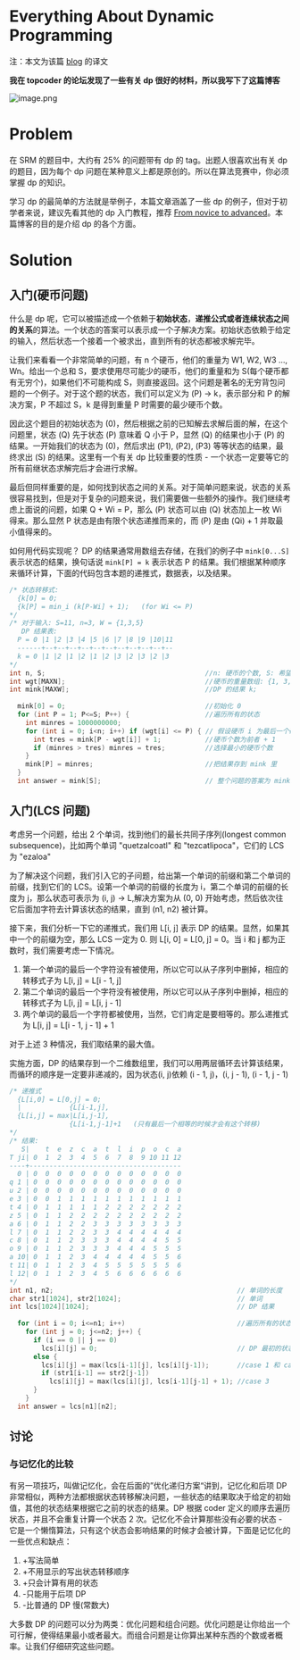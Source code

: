 # Everything About Dynamic Programming
注：本文为该篇 [blog](https://codeforces.com/blog/entry/43256) 的译文

**我在 topcoder 的论坛发现了一些有关 dp 很好的材料，所以我写下了这篇博客**

![image.png](https://s2.loli.net/2022/01/07/ZWbR5mrcetXBkVy.png)

# Problem
在 SRM 的题目中，大约有 25% 的问题带有 dp 的 tag。出题人很喜欢出有关 dp 的题目，因为每个 dp 问题在某种意义上都是原创的。所以在算法竞赛中，你必须掌握 dp 的知识。

学习 dp 的最简单的方法就是举例子，本篇文章涵盖了一些 dp 的例子，但对于初学者来说，建议先看其他的 dp 入门教程，推荐 [From novice to advanced](http://www.topcoder.com/tc?module=Static&d1=tutorials&d2=dynProg)。本篇博客的目的是介绍 dp 的各个方面。

# Solution
## 入门(硬币问题)
什么是 dp 呢，它可以被描述成一个依赖于**初始状态**，**递推公式或者连续状态之间的关系**的算法。一个状态的答案可以表示成一个子解决方案。初始状态依赖于给定的输入，然后状态一个接着一个被求出，直到所有的状态都被求解完毕。

让我们来看看一个非常简单的问题，有 n 个硬币，他们的重量为 W1, W2, W3 ..., Wn。给出一个总和 S，要求使用尽可能少的硬币，他们的重量和为 S(每个硬币都有无穷个)，如果他们不可能构成 S，则直接返回。这个问题是著名的无穷背包问题的一个例子。对于这个题的状态，我们可以定义为 (P) -> k，表示部分和 P 的解决方案，P 不超过 S，k 是得到重量 P 时需要的最少硬币个数。

因此这个题目的初始状态为 (0)，然后根据之前的已知解去求解后面的解，在这个问题里，状态 (Q) 先于状态 (P) 意味着 Q 小于 P，显然 (Q) 的结果也小于 (P) 的结果。一开始我们的状态为 (0)，然后求出 (P1), (P2), (P3) 等等状态的结果，最终求出 (S) 的结果。这里有一个有关 dp 比较重要的性质 - 一个状态一定要等它的所有前继状态求解完后才会进行求解。

最后但同样重要的是，如何找到状态之间的关系。对于简单问题来说，状态的关系很容易找到，但是对于复杂的问题来说，我们需要做一些额外的操作。我们继续考虑上面说的问题，如果 Q + Wi = P，那么 (P) 状态可以由 (Q) 状态加上一枚 Wi 得来。那么显然 P 状态是由有限个状态递推而来的，而 (P) 是由 (Qi) + 1 并取最小值得来的。

如何用代码实现呢？ DP 的结果通常用数组去存储，在我们的例子中 `mink[0...S]` 表示状态的结果，换句话说 `mink[P] = k` 表示状态 P 的结果。我们根据某种顺序来循环计算，下面的代码包含本题的递推式，数据表，以及结果。

```cpp
/* 状态转移式:
  {k[0] = 0;
  {k[P] = min_i (k[P-Wi] + 1);   (for Wi <= P)
*/
/* 对于输入: S=11, n=3, W = {1,3,5}
   DP 结果表:
  P = 0 |1 |2 |3 |4 |5 |6 |7 |8 |9 |10|11
  ------+--+--+--+--+--+--+--+--+--+--+--
  k = 0 |1 |2 |1 |2 |1 |2 |3 |2 |3 |2 |3
*/
int n, S;                                        //n: 硬币的个数, S: 希望得到的重量
int wgt[MAXN];                                   //硬币的重量数组: {1, 3, 5};
int mink[MAXW];                                  //DP 的结果 k;
 
  mink[0] = 0;                                   //初始化 0
  for (int P = 1; P<=S; P++) {                   //遍历所有的状态
    int minres = 1000000000;                    
    for (int i = 0; i<n; i++) if (wgt[i] <= P) { // 假设硬币 i 为最后一个硬币 
      int tres = mink[P - wgt[i]] + 1;           //硬币个数为前者 + 1
      if (minres > tres) minres = tres;          //选择最小的硬币个数
    }
    mink[P] = minres;                            //把结果存到 mink 里
  }
  int answer = mink[S];                          // 整个问题的答案为 mink[S]
```

## 入门(LCS 问题)
考虑另一个问题，给出 2 个单词，找到他们的最长共同子序列(longest common subsequence)，比如两个单词 "quetzalcoatl" 和 "tezcatlipoca"，它们的 LCS 为 "ezaloa"

为了解决这个问题，我们引入它的子问题，给出第一个单词的前缀和第二个单词的前缀，找到它们的 LCS。设第一个单词的前缀的长度为 i，第二个单词的前缀的长度为 j，那么状态可表示为 (i, j) -> L,解决方案为从 (0, 0) 开始考虑，然后依次往它后面加字符去计算该状态的结果，直到 (n1, n2) 被计算。

接下来，我们分析一下它的递推式，我们用 L[i, j] 表示 DP 的结果。显然，如果其中一个的前缀为空，那么 LCS 一定为 0. 则 L[i, 0] = L[0, j] = 0。当 i 和 j 都为正数时，我们需要考虑一下情况。
1. 第一个单词的最后一个字符没有被使用，所以它可以从子序列中删掉，相应的转移式子为 L[i, j] = L[i - 1, j]
2. 第二个单词的最后一个字符没有被使用，所以它可以从子序列中删掉，相应的转移式子为 L[i, j] = L[i, j - 1]
3. 两个单词的最后一个字符都被使用，当然，它们肯定是要相等的。那么递推式为 L[i, j] = L[i - 1, j - 1] + 1

对于上述 3 种情况，我们取结果的最大值。

实施方面，DP 的结果存到一个二维数组里，我们可以用两层循环去计算该结果，而循环的顺序是一定要非递减的，因为状态(i, j)依赖 (i - 1, j)，(i, j - 1), (i - 1, j - 1)

```cpp
/* 递推式
  {L[i,0] = L[0,j] = 0;
  |            {L[i-1,j],
  {L[i,j] = max|L[i,j-1],
               {L[i-1,j-1]+1   (只有最后一个相等的时候才会有这个转移)
*/
/* 结果:
   S|    t  e  z  c  a  t  l  i  p  o  c  a 
T ji| 0  1  2  3  4  5  6  7  8  9 10 11 12
----+--------------------------------------
  0 | 0  0  0  0  0  0  0  0  0  0  0  0  0 
q 1 | 0  0  0  0  0  0  0  0  0  0  0  0  0 
u 2 | 0  0  0  0  0  0  0  0  0  0  0  0  0 
e 3 | 0  0  1  1  1  1  1  1  1  1  1  1  1 
t 4 | 0  1  1  1  1  1  2  2  2  2  2  2  2 
z 5 | 0  1  1  2  2  2  2  2  2  2  2  2  2 
a 6 | 0  1  1  2  2  3  3  3  3  3  3  3  3 
l 7 | 0  1  1  2  2  3  3  4  4  4  4  4  4 
c 8 | 0  1  1  2  3  3  3  4  4  4  4  5  5 
o 9 | 0  1  1  2  3  3  3  4  4  4  5  5  5 
a 10| 0  1  1  2  3  4  4  4  4  4  5  5  6 
t 11| 0  1  1  2  3  4  5  5  5  5  5  5  6 
l 12| 0  1  1  2  3  4  5  6  6  6  6  6  6 
*/
int n1, n2;                                              // 单词的长度
char str1[1024], str2[1024];                             // 单词
int lcs[1024][1024];                                     // DP 结果
 
  for (int i = 0; i<=n1; i++)                            //遍历所有的状态 (i,j)
    for (int j = 0; j<=n2; j++) {                        
      if (i == 0 || j == 0)
        lcs[i][j] = 0;                                   // DP 最初的状态
      else {
        lcs[i][j] = max(lcs[i-1][j], lcs[i][j-1]);       //case 1 和 case 2
        if (str1[i-1] == str2[j-1])
          lcs[i][j] = max(lcs[i][j], lcs[i-1][j-1] + 1); //case 3
      }
    }
  int answer = lcs[n1][n2];

```

## 讨论
### 与记忆化的比较
有另一项技巧，叫做记忆化，会在后面的”优化递归方案“讲到，记忆化和后项 DP 非常相似，两种方法都根据状态转移解决问题，一些状态的结果取决于给定的初始值，其他的状态结果根据它之前的状态的结果。DP 根据 coder 定义的顺序去遍历状态，并且不会重复计算一个状态 2 次。记忆化不会计算那些没有必要的状态 - 它是一个懒惰算法，只有这个状态会影响结果的时候才会被计算，下面是记忆化的一些优点和缺点：
1. +写法简单
2. +不用显示的写出状态转移顺序
3. +只会计算有用的状态
4. -只能用于后项 DP
5. -比普通的 DP 慢(常数大)

大多数 DP 的问题可以分为两类：优化问题和组合问题。优化问题是让你给出一个可行解，使得结果最小或者最大。而组合问题是让你算出某种东西的个数或者概率。让我们仔细研究这些问题。
